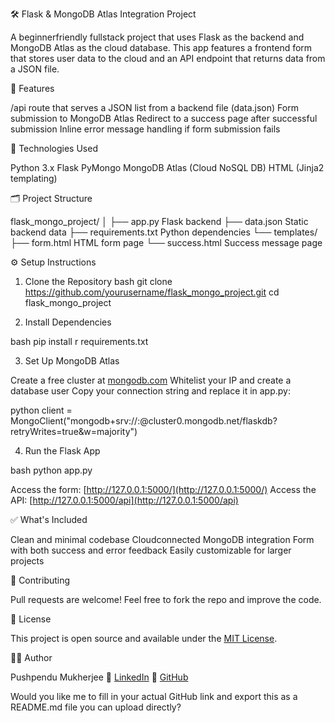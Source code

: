  🛠️ Flask & MongoDB Atlas Integration Project

A beginnerfriendly fullstack project that uses Flask as the backend and MongoDB Atlas as the cloud database. This app features a frontend form that stores user data to the cloud and an API endpoint that returns data from a JSON file.



 📌 Features

 /api route that serves a JSON list from a backend file (data.json)
 Form submission to MongoDB Atlas
 Redirect to a success page after successful submission
 Inline error message handling if form submission fails



 🧰 Technologies Used

 Python 3.x
 Flask
 PyMongo
 MongoDB Atlas (Cloud NoSQL DB)
 HTML (Jinja2 templating)



 🗂️ Project Structure



flask\_mongo\_project/
│
├── app.py                  Flask backend
├── data.json               Static backend data
├── requirements.txt        Python dependencies
└── templates/
├── form.html           HTML form page
└── success.html        Success message page





 ⚙️ Setup Instructions

 1. Clone the Repository
bash
git clone https://github.com/yourusername/flask_mongo_project.git
cd flask_mongo_project


 2. Install Dependencies

bash
pip install r requirements.txt


 3. Set Up MongoDB Atlas

 Create a free cluster at [mongodb.com](https://www.mongodb.com/)
 Whitelist your IP and create a database user
 Copy your connection string and replace it in app.py:

python
client = MongoClient("mongodb+srv://<username>:<password>@cluster0.mongodb.net/flaskdb?retryWrites=true&w=majority")


 4. Run the Flask App

bash
python app.py


 Access the form: [http://127.0.0.1:5000/](http://127.0.0.1:5000/)
 Access the API: [http://127.0.0.1:5000/api](http://127.0.0.1:5000/api)


 ✅ What's Included

 Clean and minimal codebase
 Cloudconnected MongoDB integration
 Form with both success and error feedback
 Easily customizable for larger projects



 🤝 Contributing

Pull requests are welcome! Feel free to fork the repo and improve the code.



 📄 License

This project is open source and available under the [MIT License](LICENSE).



 🙋‍♂️ Author

Pushpendu Mukherjee
🔗 [LinkedIn](https://www.linkedin.com/)
🔗 [GitHub](https://github.com/yourusername)





Would you like me to fill in your actual GitHub link and export this as a README.md file you can upload directly?


